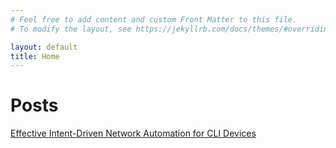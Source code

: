 ```yaml
---
# Feel free to add content and custom Front Matter to this file.
# To modify the layout, see https://jekyllrb.com/docs/themes/#overriding-theme-defaults

layout: default
title: Home
---
```


# Posts
[Effective Intent-Driven Network Automation for CLI Devices](https://matman26.github.io/posts/intent-based-cli-devices-controller)
